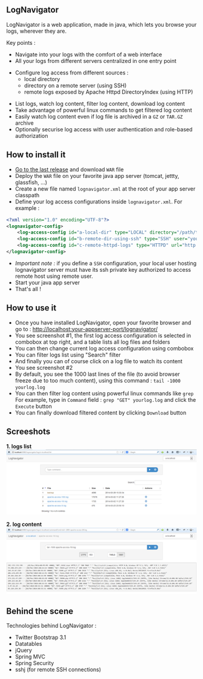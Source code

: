 ## LogNavigator

LogNavigator is a web application, made in java, which lets you browse your logs, wherever they are.

Key points :
* Navigate into your logs with the comfort of a web interface
* All your logs from different servers centralized in one entry point
- Configure log access from different sources : 
    - local directory
    - directory on a remote server (using SSH)
    - remote logs exposed by Apache Httpd DirectoryIndex (using HTTP)
* List logs, watch log content, filter log content, download log content
* Take advantage of powerful linux commands to get filtered log content
* Easily watch log content even if log file is archived in a `GZ` or `TAR.GZ` archive
* Optionally securise log access with user authentication and role-based authorization


## How to install it

- [Go to the last release](https://github.com/fbaligand/lognavigator/releases/latest) and download `WAR` file
- Deploy the `WAR` file on your favorite java app server (tomcat, jettty, glassfish, ...)
- Create a new file named `lognavigator.xml` at the root of your app server classpath
- Define your log access configurations inside `lognavigator.xml`. For example :
```xml
<?xml version="1.0" encoding="UTF-8"?>
<lognavigator-config>
    <log-access-config id="a-local-dir" type="LOCAL" directory="/path/to/logs" display-group="local-configs" />
    <log-access-config id="b-remote-dir-using-ssh" type="SSH" user="your-user" host="remote-host" directory="/path/to/logs" display-group="remote-configs" />
    <log-access-config id="c-remote-httpd-logs" type="HTTPD" url="http://archive.apache.org/dist/tomcat/" display-group="httpd-configs" />
</lognavigator-config>
```
- _Important note :_ if you define a `SSH` configuration, your local user hosting lognavigator server must have its ssh private key authorized to access remote host using remote user.
- Start your java app server
- That's all !


## How to use it 

- Once you have installed LogNavigator, open your favorite browser and go to :
[http://localhost:your-appserver-port/lognavigator/](http://localhost:your-appserver-port/lognavigator/)
- You see screenshot #1, the first log access configuration is selected in combobox at top right, and a table lists all log files and folders
- You can then change current log access configuration using combobox
- You can filter logs list using "Search" filter
- And finally you can of course click on a log file to watch its content
- You see screenshot #2
- By default, you see the 1000 last lines of the file (to avoid browser freeze due to too much content), using this command : `tail -1000 yourlog.log`
- You can then filter log content using powerful linux commands like `grep`
For example, type in `Command` field : `grep "GET" yourlog.log`
and click the `Execute` button
- You can finally download filtered content by clicking `Download` button


## Screeshots

**1. logs list**
![](src/site/logs-list.png)

**2. log content**
![](src/site/log-content.png)


## Behind the scene

Technologies behind LogNavigator :
- Twitter Bootstrap 3.1
- Datatables
- jQuery
- Spring MVC
- Spring Security
- sshj (for remote SSH connections)
